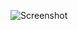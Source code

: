 ![Screenshot](https://raw.githubusercontent.com/Cryakl/Ultimate-RAT-Collection/refs/heads/main/Nbclass/Nbclass/Screenshot.png)
